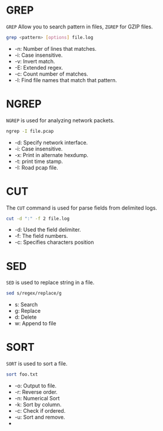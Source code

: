 # GREP
`GREP` Allow you to search pattern in files, `ZGREP` for GZIP files. 
```bash
grep <pattern> [options] file.log
```
- -n: Number of lines that matches. 
- -i: Case insensitive. 
- -v: Invert match.
- -E: Extended regex. 
- -c: Count number of matches. 
- -l: Find file names that match that pattern. 

# NGREP
`NGREP` is used for analyzing network packets. 
```bash
ngrep -I file.pcap
```
- -d: Specify network interface. 
- -i: Case insensitive. 
- -x: Print in alternate hexdump. 
- -t: print time stamp. 
- -I: Road pcap file. 

# CUT
The `CUT` command is used for parse fields from delimited logs. 
```bash
cut -d ":" -f 2 file.log
```
- -d: Used the field delimiter. 
- -f: The field numbers. 
- -c: Specifies characters position

# SED
`SED` is used to replace string in a file. 
```bash 
sed s/regex/replace/g
```
- s: Search 
- g: Replace
- d: Delete
- w: Append to file

# SORT
`SORT` is used to sort a file. 
```bash 
sort foo.txt
```
- -o: Output to file. 
- -r: Reverse order. 
- -n: Numerical Sort
- -k: Sort by column. 
- -c: Check if ordered. 
- -u: Sort and remove. 
- 

